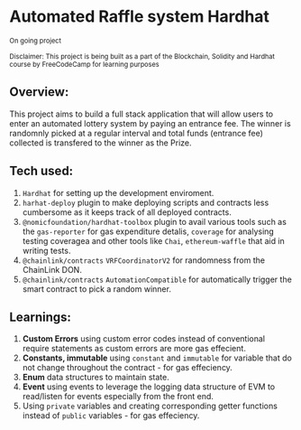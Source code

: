 # Automated Raffle system Hardhat

<sub>On going project</sub>

<sub>Disclaimer: This project is being built as a part of the Blockchain, Solidity and Hardhat course by FreeCodeCamp for learning purposes</sub>

## Overview:

This project aims to build a full stack application that will allow users to enter an automated lottery system by paying an entrance fee. The winner is randomnly picked at a regular interval and total funds (entrance fee) collected is transfered to the winner as the Prize.

## Tech used:

1. `Hardhat` for setting up the development enviroment.
2. `harhat-deploy` plugin to make deploying scripts and contracts less cumbersome as it keeps track of all deployed contracts.
3. `@nomicfoundation/hardhat-toolbox` plugin to avail various tools such as the `gas-reporter` for gas expenditure detalis, `coverage` for analysing testing coveragea and other tools like `Chai`, `ethereum-waffle` that aid in writing tests.
4. `@chainlink/contracts` `VRFCoordinatorV2` for randomness from the ChainLink DON.
5. `@chainlink/contracts` `AutomationCompatible` for automatically trigger the smart contract to pick a random winner.

## Learnings:

1. **Custom Errors** using custom error codes instead of conventional require statements as custom errors are more gas effecient.
2. **Constants, immutable** using `constant` and `immutable` for variable that do not change throughout the contract - for gas effeciency.
3. **Enum** data structures to maintain state.
4. **Event** using events to leverage the logging data structure of EVM to read/listen for events especially from the front end.
5. Using `private` variables and creating corresponding getter functions instead of `public` variables - for gas effeciency.
